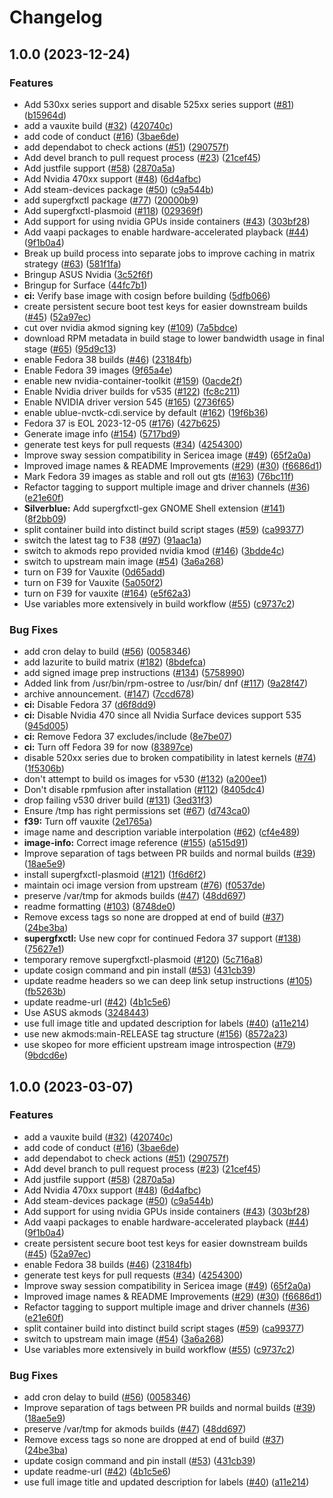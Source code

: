 # Changelog

## 1.0.0 (2023-12-24)


### Features

* Add 530xx series support and disable 525xx series support ([#81](https://github.com/ublue-os/surface-nvidia/issues/81)) ([b15964d](https://github.com/ublue-os/surface-nvidia/commit/b15964d63c519e4771eb9bbad5233ba965d45cbd))
* add a vauxite build ([#32](https://github.com/ublue-os/surface-nvidia/issues/32)) ([420740c](https://github.com/ublue-os/surface-nvidia/commit/420740cebd61d3c4f727f8e5812bc7760b05869c))
* add code of conduct ([#16](https://github.com/ublue-os/surface-nvidia/issues/16)) ([3bae6de](https://github.com/ublue-os/surface-nvidia/commit/3bae6deda8428167370b820b84b94f571bcdea78))
* add dependabot to check actions ([#51](https://github.com/ublue-os/surface-nvidia/issues/51)) ([290757f](https://github.com/ublue-os/surface-nvidia/commit/290757f606881e0d64048d1b3cf7676c56500c15))
* Add devel branch to pull request process ([#23](https://github.com/ublue-os/surface-nvidia/issues/23)) ([21cef45](https://github.com/ublue-os/surface-nvidia/commit/21cef4521247eed7497b7d2bc3f43d26e07a8c7d))
* Add justfile support ([#58](https://github.com/ublue-os/surface-nvidia/issues/58)) ([2870a5a](https://github.com/ublue-os/surface-nvidia/commit/2870a5aaf154dd33ae1d8592dc2ad8a3e75a6021))
* Add Nvidia 470xx support ([#48](https://github.com/ublue-os/surface-nvidia/issues/48)) ([6d4afbc](https://github.com/ublue-os/surface-nvidia/commit/6d4afbc59dbc278065b7a1b483411b2dc39c347a))
* Add steam-devices package ([#50](https://github.com/ublue-os/surface-nvidia/issues/50)) ([c9a544b](https://github.com/ublue-os/surface-nvidia/commit/c9a544b6a165a349ca7d9953f8627bf01f361ca5))
* add supergfxctl package ([#77](https://github.com/ublue-os/surface-nvidia/issues/77)) ([20000b9](https://github.com/ublue-os/surface-nvidia/commit/20000b9aeab0ee5ad436ad394983dfb20baecb37))
* Add supergfxctl-plasmoid ([#118](https://github.com/ublue-os/surface-nvidia/issues/118)) ([029369f](https://github.com/ublue-os/surface-nvidia/commit/029369f836e170d7d8e15e52da1a4b03edce8a29))
* Add support for using nvidia GPUs inside containers ([#43](https://github.com/ublue-os/surface-nvidia/issues/43)) ([303bf28](https://github.com/ublue-os/surface-nvidia/commit/303bf28d71220264d979f01f7311c0abc7e9a0cc))
* Add vaapi packages to enable hardware-accelerated playback ([#44](https://github.com/ublue-os/surface-nvidia/issues/44)) ([9f1b0a4](https://github.com/ublue-os/surface-nvidia/commit/9f1b0a435655a2e252ccae55423f7a9a8749b475))
* Break up build process into separate jobs to improve caching in matrix strategy ([#63](https://github.com/ublue-os/surface-nvidia/issues/63)) ([581f1fa](https://github.com/ublue-os/surface-nvidia/commit/581f1fa78f3ff59d3405e2ab79e98960fa3d3c1e))
* Bringup ASUS Nvidia ([3c52f6f](https://github.com/ublue-os/surface-nvidia/commit/3c52f6ffba724cdd7a94b3422c6ce30e910df9d1))
* Bringup for Surface ([44fc7b1](https://github.com/ublue-os/surface-nvidia/commit/44fc7b1adf3a818c3e7d2c351b9d6f0b56b23f73))
* **ci:** Verify base image with cosign before building ([5dfb066](https://github.com/ublue-os/surface-nvidia/commit/5dfb066529c303f8bc556e96b778263d40368bea))
* create persistent secure boot test keys for easier downstream builds ([#45](https://github.com/ublue-os/surface-nvidia/issues/45)) ([52a97ec](https://github.com/ublue-os/surface-nvidia/commit/52a97ec21aa21c1b33bd7ce636857de78c3fa9e6))
* cut over nvidia akmod signing key ([#109](https://github.com/ublue-os/surface-nvidia/issues/109)) ([7a5bdce](https://github.com/ublue-os/surface-nvidia/commit/7a5bdce97ceca5205b671332d0cac3491c8ef4dd))
* download RPM metadata in build stage to lower bandwidth usage in final stage ([#65](https://github.com/ublue-os/surface-nvidia/issues/65)) ([95d9c13](https://github.com/ublue-os/surface-nvidia/commit/95d9c132c2f8908d7b5e4fcf7362219286502bb4))
* enable Fedora 38 builds ([#46](https://github.com/ublue-os/surface-nvidia/issues/46)) ([23184fb](https://github.com/ublue-os/surface-nvidia/commit/23184fb880521e243c1a906c7181bc7298050836))
* Enable Fedora 39 images ([9f65a4e](https://github.com/ublue-os/surface-nvidia/commit/9f65a4edbc10743718fabc717f6c76e4669502c2))
* enable new nvidia-container-toolkit ([#159](https://github.com/ublue-os/surface-nvidia/issues/159)) ([0acde2f](https://github.com/ublue-os/surface-nvidia/commit/0acde2f31341370381f64a2b9529e1db03a09b11))
* Enable Nvidia driver builds for v535 ([#122](https://github.com/ublue-os/surface-nvidia/issues/122)) ([fc8c211](https://github.com/ublue-os/surface-nvidia/commit/fc8c2119da8331a1a3c532482c37e091511e89ac))
* Enable NVIDIA driver version 545 ([#165](https://github.com/ublue-os/surface-nvidia/issues/165)) ([2736f65](https://github.com/ublue-os/surface-nvidia/commit/2736f65ba9ec33c78f579851b7b80256af23539a))
* enable ublue-nvctk-cdi.service by default ([#162](https://github.com/ublue-os/surface-nvidia/issues/162)) ([19f6b36](https://github.com/ublue-os/surface-nvidia/commit/19f6b3677b2a41d356ed124b2c3cfb6dceb82eb5))
* Fedora 37 is EOL 2023-12-05 ([#176](https://github.com/ublue-os/surface-nvidia/issues/176)) ([427b625](https://github.com/ublue-os/surface-nvidia/commit/427b625808a767b4ecc2d6a92a4af71d688445cc))
* Generate image info ([#154](https://github.com/ublue-os/surface-nvidia/issues/154)) ([5717bd9](https://github.com/ublue-os/surface-nvidia/commit/5717bd9ee14c4d5990cb63d0ef62baa40c84a031))
* generate test keys for pull requests ([#34](https://github.com/ublue-os/surface-nvidia/issues/34)) ([4254300](https://github.com/ublue-os/surface-nvidia/commit/4254300a0032a1e08d98cd4cf97146d610597102))
* Improve sway session compatibility in Sericea image ([#49](https://github.com/ublue-os/surface-nvidia/issues/49)) ([65f2a0a](https://github.com/ublue-os/surface-nvidia/commit/65f2a0a2abe37ea2e63a23f39c060e4f67d60640))
* Improved image names & README Improvements ([#29](https://github.com/ublue-os/surface-nvidia/issues/29)) ([#30](https://github.com/ublue-os/surface-nvidia/issues/30)) ([f6686d1](https://github.com/ublue-os/surface-nvidia/commit/f6686d1bd6215bd4195ba144c2137e68755dc24e))
* Mark Fedora 39 images as stable and roll out gts ([#163](https://github.com/ublue-os/surface-nvidia/issues/163)) ([76bc11f](https://github.com/ublue-os/surface-nvidia/commit/76bc11f234ba9f6e9e979d9c888a43663df857bf))
* Refactor tagging to support multiple image and driver channels ([#36](https://github.com/ublue-os/surface-nvidia/issues/36)) ([e21e60f](https://github.com/ublue-os/surface-nvidia/commit/e21e60fc47b1b5618a18eb567b031007a0c6f6eb))
* **Silverblue:** Add supergfxctl-gex GNOME Shell extension ([#141](https://github.com/ublue-os/surface-nvidia/issues/141)) ([8f2bb09](https://github.com/ublue-os/surface-nvidia/commit/8f2bb095a40bfbce5857316bbbc364cfdffa0d7b))
* split container build into distinct build script stages ([#59](https://github.com/ublue-os/surface-nvidia/issues/59)) ([ca99377](https://github.com/ublue-os/surface-nvidia/commit/ca9937787fd68291930c0a61d56bf254f52d3430))
* switch the latest tag to F38 ([#97](https://github.com/ublue-os/surface-nvidia/issues/97)) ([91aac1a](https://github.com/ublue-os/surface-nvidia/commit/91aac1ad00cb78e86edb3f284a5d224f0146e0ef))
* switch to akmods repo provided nvidia kmod ([#146](https://github.com/ublue-os/surface-nvidia/issues/146)) ([3bdde4c](https://github.com/ublue-os/surface-nvidia/commit/3bdde4cb32fb9c6965c81fad026c504454554691))
* switch to upstream main image ([#54](https://github.com/ublue-os/surface-nvidia/issues/54)) ([3a6a268](https://github.com/ublue-os/surface-nvidia/commit/3a6a26853e8813439c38e05b5bd841db8821a9fc))
* turn on F39 for Vauxite ([0d65add](https://github.com/ublue-os/surface-nvidia/commit/0d65add535570a0e06fe9bcd6155bc90b99f9514))
* turn on F39 for Vauxite ([5a050f2](https://github.com/ublue-os/surface-nvidia/commit/5a050f2696c8842ffac78af93bcd1be8d1718c37))
* turn on F39 for vauxite ([#164](https://github.com/ublue-os/surface-nvidia/issues/164)) ([e5f62a3](https://github.com/ublue-os/surface-nvidia/commit/e5f62a3e1e8cca1a5b822865f27e6c12ac350490))
* Use variables more extensively in build workflow ([#55](https://github.com/ublue-os/surface-nvidia/issues/55)) ([c9737c2](https://github.com/ublue-os/surface-nvidia/commit/c9737c271e60679ff05050dcad4f60b30db8709f))


### Bug Fixes

* add cron delay to build ([#56](https://github.com/ublue-os/surface-nvidia/issues/56)) ([0058346](https://github.com/ublue-os/surface-nvidia/commit/0058346750096c225bbad537d3263b6bd7cbf345))
* add lazurite to build matrix ([#182](https://github.com/ublue-os/surface-nvidia/issues/182)) ([8bdefca](https://github.com/ublue-os/surface-nvidia/commit/8bdefcade0ce9b554a773d5f831146b8d174fb44))
* add signed image prep instructions ([#134](https://github.com/ublue-os/surface-nvidia/issues/134)) ([5758990](https://github.com/ublue-os/surface-nvidia/commit/5758990646e2880f1639fd28974c234b5a15d0bf))
* Added link from /usr/bin/rpm-ostree to /usr/bin/ dnf ([#117](https://github.com/ublue-os/surface-nvidia/issues/117)) ([9a28f47](https://github.com/ublue-os/surface-nvidia/commit/9a28f471e787b7adce4b32920b96cc84cdb9c40a))
* archive announcement. ([#147](https://github.com/ublue-os/surface-nvidia/issues/147)) ([7ccd678](https://github.com/ublue-os/surface-nvidia/commit/7ccd6787036a502ffec3da9dd695a5f4ea62c673))
* **ci:** Disable Fedora 37 ([d6f8dd9](https://github.com/ublue-os/surface-nvidia/commit/d6f8dd9d0093aecb0e0f44f69f027cab157673af))
* **ci:** Disable Nvidia 470 since all Nvidia Surface devices support 535 ([945d005](https://github.com/ublue-os/surface-nvidia/commit/945d005b0229fdf3749339a25595a4695623047e))
* **ci:** Remove Fedora 37 excludes/include ([8e7be07](https://github.com/ublue-os/surface-nvidia/commit/8e7be07c340589c02105c6333def21e4d4181c24))
* **ci:** Turn off Fedora 39 for now ([83897ce](https://github.com/ublue-os/surface-nvidia/commit/83897ced1ba6c6478c1dbf39b5f18c8aa2a4e751))
* disable 520xx series due to broken compatibility in latest kernels ([#74](https://github.com/ublue-os/surface-nvidia/issues/74)) ([1f5306b](https://github.com/ublue-os/surface-nvidia/commit/1f5306bf30651aac2486dcce0e8785112bdb2f38))
* don't attempt to build os images for v530 ([#132](https://github.com/ublue-os/surface-nvidia/issues/132)) ([a200ee1](https://github.com/ublue-os/surface-nvidia/commit/a200ee17f416d317271d2eb138128c82cb03b2c9))
* Don't disable rpmfusion after installation ([#112](https://github.com/ublue-os/surface-nvidia/issues/112)) ([8405dc4](https://github.com/ublue-os/surface-nvidia/commit/8405dc42be847b4a75434725066715553fa13ee3))
* drop failing v530 driver build ([#131](https://github.com/ublue-os/surface-nvidia/issues/131)) ([3ed31f3](https://github.com/ublue-os/surface-nvidia/commit/3ed31f33e11bb4dd3a3cacf595346fed4aef6861))
* Ensure /tmp has right permissions set ([#67](https://github.com/ublue-os/surface-nvidia/issues/67)) ([d743ca0](https://github.com/ublue-os/surface-nvidia/commit/d743ca0a0afd3572e2af83c1d075398d17db9c33))
* **f39:** Turn off vauxite ([2e1765a](https://github.com/ublue-os/surface-nvidia/commit/2e1765a4bbfddf74a83ae3d2c26810f932edb4c5))
* image name and description variable interpolation ([#62](https://github.com/ublue-os/surface-nvidia/issues/62)) ([cf4e489](https://github.com/ublue-os/surface-nvidia/commit/cf4e489c60871cc1bcf3fcd0f797bfbe22bd5731))
* **image-info:** Correct image reference ([#155](https://github.com/ublue-os/surface-nvidia/issues/155)) ([a515d91](https://github.com/ublue-os/surface-nvidia/commit/a515d916002f9a0f9262b53f7bc4c9205b9b3bd7))
* Improve separation of tags between PR builds and normal builds ([#39](https://github.com/ublue-os/surface-nvidia/issues/39)) ([18ae5e9](https://github.com/ublue-os/surface-nvidia/commit/18ae5e951bde4024f0a8e02b4d424402962f8853))
* install supergfxctl-plasmoid ([#121](https://github.com/ublue-os/surface-nvidia/issues/121)) ([1f6d6f2](https://github.com/ublue-os/surface-nvidia/commit/1f6d6f2da87912a2e716bc1f9084228c627c617a))
* maintain oci image version from upstream ([#76](https://github.com/ublue-os/surface-nvidia/issues/76)) ([f0537de](https://github.com/ublue-os/surface-nvidia/commit/f0537de2c808b6e12fdb3962e401bc34389aefa6))
* preserve /var/tmp for akmods builds ([#47](https://github.com/ublue-os/surface-nvidia/issues/47)) ([48dd697](https://github.com/ublue-os/surface-nvidia/commit/48dd697ff4cab166256603db34a43ccd13884f8f))
* readme formatting ([#103](https://github.com/ublue-os/surface-nvidia/issues/103)) ([8748de0](https://github.com/ublue-os/surface-nvidia/commit/8748de008df00c9af097729542f85930b35ba95f))
* Remove excess tags so none are dropped at end of build ([#37](https://github.com/ublue-os/surface-nvidia/issues/37)) ([24be3ba](https://github.com/ublue-os/surface-nvidia/commit/24be3ba6b005ea8229a8523b519a51acb64c103e))
* **supergfxctl:** Use new copr for continued Fedora 37 support ([#138](https://github.com/ublue-os/surface-nvidia/issues/138)) ([75627e1](https://github.com/ublue-os/surface-nvidia/commit/75627e140689404e6e3de18f2b86adb88dbe3529))
* temporary remove supergfxctl-plasmoid ([#120](https://github.com/ublue-os/surface-nvidia/issues/120)) ([5c716a8](https://github.com/ublue-os/surface-nvidia/commit/5c716a8178dd5a07970bcdf94302fd7d033c6824))
* update cosign command and pin install ([#53](https://github.com/ublue-os/surface-nvidia/issues/53)) ([431cb39](https://github.com/ublue-os/surface-nvidia/commit/431cb395cdbf1384f31c80e6b62fe2906ffa5f6c))
* update readme headers so we can deep link setup instructions ([#105](https://github.com/ublue-os/surface-nvidia/issues/105)) ([fb5263b](https://github.com/ublue-os/surface-nvidia/commit/fb5263b331827d8c51c8e6644a847b4a1c835f12))
* update readme-url ([#42](https://github.com/ublue-os/surface-nvidia/issues/42)) ([4b1c5e6](https://github.com/ublue-os/surface-nvidia/commit/4b1c5e6bc5285d82347881323885701899695cf3))
* Use ASUS akmods ([3248443](https://github.com/ublue-os/surface-nvidia/commit/324844351a88a64cc26728091ebf1f2e10886489))
* use full image title and updated description for labels ([#40](https://github.com/ublue-os/surface-nvidia/issues/40)) ([a11e214](https://github.com/ublue-os/surface-nvidia/commit/a11e21496a60a51c2b89e5a5a8267fc30fd90f21))
* use new akmods:main-RELEASE tag structure ([#156](https://github.com/ublue-os/surface-nvidia/issues/156)) ([8572a23](https://github.com/ublue-os/surface-nvidia/commit/8572a23698b36b2fcdf28d87e980c3c9ec95cacc))
* use skopeo for more efficient upstream image introspection ([#79](https://github.com/ublue-os/surface-nvidia/issues/79)) ([9bdcd6e](https://github.com/ublue-os/surface-nvidia/commit/9bdcd6eff5b1cf0d5d8db3b69af6d7fabfce3e18))

## 1.0.0 (2023-03-07)


### Features

* add a vauxite build ([#32](https://github.com/ublue-os/nvidia/issues/32)) ([420740c](https://github.com/ublue-os/nvidia/commit/420740cebd61d3c4f727f8e5812bc7760b05869c))
* add code of conduct ([#16](https://github.com/ublue-os/nvidia/issues/16)) ([3bae6de](https://github.com/ublue-os/nvidia/commit/3bae6deda8428167370b820b84b94f571bcdea78))
* add dependabot to check actions ([#51](https://github.com/ublue-os/nvidia/issues/51)) ([290757f](https://github.com/ublue-os/nvidia/commit/290757f606881e0d64048d1b3cf7676c56500c15))
* Add devel branch to pull request process ([#23](https://github.com/ublue-os/nvidia/issues/23)) ([21cef45](https://github.com/ublue-os/nvidia/commit/21cef4521247eed7497b7d2bc3f43d26e07a8c7d))
* Add justfile support ([#58](https://github.com/ublue-os/nvidia/issues/58)) ([2870a5a](https://github.com/ublue-os/nvidia/commit/2870a5aaf154dd33ae1d8592dc2ad8a3e75a6021))
* Add Nvidia 470xx support ([#48](https://github.com/ublue-os/nvidia/issues/48)) ([6d4afbc](https://github.com/ublue-os/nvidia/commit/6d4afbc59dbc278065b7a1b483411b2dc39c347a))
* Add steam-devices package ([#50](https://github.com/ublue-os/nvidia/issues/50)) ([c9a544b](https://github.com/ublue-os/nvidia/commit/c9a544b6a165a349ca7d9953f8627bf01f361ca5))
* Add support for using nvidia GPUs inside containers ([#43](https://github.com/ublue-os/nvidia/issues/43)) ([303bf28](https://github.com/ublue-os/nvidia/commit/303bf28d71220264d979f01f7311c0abc7e9a0cc))
* Add vaapi packages to enable hardware-accelerated playback ([#44](https://github.com/ublue-os/nvidia/issues/44)) ([9f1b0a4](https://github.com/ublue-os/nvidia/commit/9f1b0a435655a2e252ccae55423f7a9a8749b475))
* create persistent secure boot test keys for easier downstream builds ([#45](https://github.com/ublue-os/nvidia/issues/45)) ([52a97ec](https://github.com/ublue-os/nvidia/commit/52a97ec21aa21c1b33bd7ce636857de78c3fa9e6))
* enable Fedora 38 builds ([#46](https://github.com/ublue-os/nvidia/issues/46)) ([23184fb](https://github.com/ublue-os/nvidia/commit/23184fb880521e243c1a906c7181bc7298050836))
* generate test keys for pull requests ([#34](https://github.com/ublue-os/nvidia/issues/34)) ([4254300](https://github.com/ublue-os/nvidia/commit/4254300a0032a1e08d98cd4cf97146d610597102))
* Improve sway session compatibility in Sericea image ([#49](https://github.com/ublue-os/nvidia/issues/49)) ([65f2a0a](https://github.com/ublue-os/nvidia/commit/65f2a0a2abe37ea2e63a23f39c060e4f67d60640))
* Improved image names & README Improvements ([#29](https://github.com/ublue-os/nvidia/issues/29)) ([#30](https://github.com/ublue-os/nvidia/issues/30)) ([f6686d1](https://github.com/ublue-os/nvidia/commit/f6686d1bd6215bd4195ba144c2137e68755dc24e))
* Refactor tagging to support multiple image and driver channels ([#36](https://github.com/ublue-os/nvidia/issues/36)) ([e21e60f](https://github.com/ublue-os/nvidia/commit/e21e60fc47b1b5618a18eb567b031007a0c6f6eb))
* split container build into distinct build script stages ([#59](https://github.com/ublue-os/nvidia/issues/59)) ([ca99377](https://github.com/ublue-os/nvidia/commit/ca9937787fd68291930c0a61d56bf254f52d3430))
* switch to upstream main image ([#54](https://github.com/ublue-os/nvidia/issues/54)) ([3a6a268](https://github.com/ublue-os/nvidia/commit/3a6a26853e8813439c38e05b5bd841db8821a9fc))
* Use variables more extensively in build workflow ([#55](https://github.com/ublue-os/nvidia/issues/55)) ([c9737c2](https://github.com/ublue-os/nvidia/commit/c9737c271e60679ff05050dcad4f60b30db8709f))


### Bug Fixes

* add cron delay to build ([#56](https://github.com/ublue-os/nvidia/issues/56)) ([0058346](https://github.com/ublue-os/nvidia/commit/0058346750096c225bbad537d3263b6bd7cbf345))
* Improve separation of tags between PR builds and normal builds ([#39](https://github.com/ublue-os/nvidia/issues/39)) ([18ae5e9](https://github.com/ublue-os/nvidia/commit/18ae5e951bde4024f0a8e02b4d424402962f8853))
* preserve /var/tmp for akmods builds ([#47](https://github.com/ublue-os/nvidia/issues/47)) ([48dd697](https://github.com/ublue-os/nvidia/commit/48dd697ff4cab166256603db34a43ccd13884f8f))
* Remove excess tags so none are dropped at end of build ([#37](https://github.com/ublue-os/nvidia/issues/37)) ([24be3ba](https://github.com/ublue-os/nvidia/commit/24be3ba6b005ea8229a8523b519a51acb64c103e))
* update cosign command and pin install ([#53](https://github.com/ublue-os/nvidia/issues/53)) ([431cb39](https://github.com/ublue-os/nvidia/commit/431cb395cdbf1384f31c80e6b62fe2906ffa5f6c))
* update readme-url ([#42](https://github.com/ublue-os/nvidia/issues/42)) ([4b1c5e6](https://github.com/ublue-os/nvidia/commit/4b1c5e6bc5285d82347881323885701899695cf3))
* use full image title and updated description for labels ([#40](https://github.com/ublue-os/nvidia/issues/40)) ([a11e214](https://github.com/ublue-os/nvidia/commit/a11e21496a60a51c2b89e5a5a8267fc30fd90f21))
